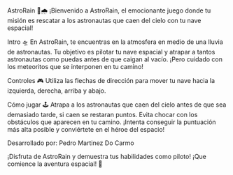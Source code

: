 AstroRain 🚀🌧️
¡Bienvenido a AstroRain, el emocionante juego donde tu misión es rescatar a los astronautas que caen del cielo con tu nave espacial!

Intro 🛸
En AstroRain, te encuentras en la atmosfera en medio de una lluvia de astronautas. Tu objetivo es pilotar tu nave espacial y atrapar a tantos astronautas como puedas antes de que caigan al vacío. ¡Pero cuidado con los meteoritos que se interponen en tu camino!

Controles 🎮
Utiliza las flechas de dirección para mover tu nave hacia la izquierda, derecha, arriba y abajo.

Cómo jugar 🕹️
Atrapa a los astronautas que caen del cielo antes de que sea demasiado tarde, si caen se restaran puntos.
Evita chocar con los obstáculos que aparecen en tu camino.
¡Intenta conseguir la puntuación más alta posible y conviértete en el héroe del espacio!

Desarrollado por: Pedro Martinez Do Carmo

¡Disfruta de AstroRain y demuestra tus habilidades como piloto!
¡Que comience la aventura espacial! 🚀